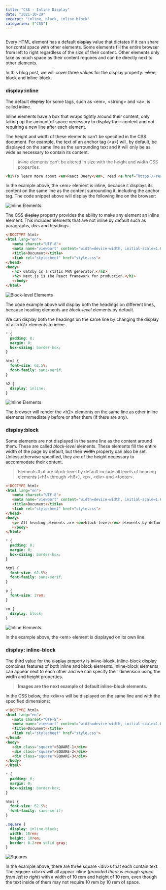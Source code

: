 ```yaml
---
title: "CSS - Inline Display"
date: "2021-10-29"
excerpt: "inline, block, inline-block"
categories: ["CSS"]
---
```


```toc

```

Every HTML element has a default ~~display~~ value that dictates if it can share horizontal space with other elements. Some elements fill the entire browser from left to right regardless of the size of their content. Other elements only take as much space as their content requires and can be directly next to other elements.

In this blog post, we will cover three values for the display property: ~~inline~~, ~~block~~ and ~~inline-block~~.

### display:inline

The default ~~display~~ for some tags, such as \<em>, \<strong> and \<a>, is called ~~inline~~.

Inline elements have a box that wraps tightly around their content, only taking up the amount of space necessary to display their content and not requiring a new line after each element.

The height and width of these elements can’t be specified in the CSS document. For example, the text of an anchor tag (\<a>) will, by default, be displayed on the same line as the surrounding text and it will only be as wide as necessary to contain its content.

> ~~inline~~ elements can’t be altered in size with the ~~height~~ and ~~width~~ CSS properties.

```html {numberLines}
<h1>To learn more about <em>React Query</em>, read <a href=”https://react-query.tanstack.com/overview”>React Query documentation.</a></h1>
```

In the example above, the \<em> element is inline, because it displays its content on the same line as the content surrounding it, including the anchor tag. The code snippet above will display the following line on the browser:

![Inline Elements](../images/display/reactQuery.png)

The CSS ~~display~~ property provides the ability to make any element an inline element. This includes elements that are not inline by default such as paragraphs, divs and headings.

```html {numberLines}
<!DOCTYPE html>
<html lang="en">
   <meta charset="UTF-8">
   <meta name="viewport" content="width=device-width, initial-scale=1.0">
   <title>Document</title>
   <link rel="stylesheet" href="style.css">
</head>
<body>
   <h2> Gatsby is a static PWA generator.</h2>
   <h2> Next.js is the React framework for production.</h2>
   </body>
</html>
```

![Block-level Elements](../images/display/block.png)

The code example above will display both the headings on different lines, because heading elements are _block-level_ elements by default.

We can display both the headings on the same line by changing the display of all \<h2> elements to ~~inline~~.

```css {numberLines}
* {
  padding: 0;
  margin: 0;
  box-sizing: border-box;
}

html {
  font-size: 62.5%;
  font-family: sans-serif;
}

h2 {
  display: inline;
}
```

![Inline Elements](../images/display/block-inline.png)

The browser will render the \<h2> elements on the same line as other inline elements immediately before or after them (if there are any).

### display:block

Some elements are not displayed in the same line as the content around them. These are called _block-level_ elements. These elements fill the entire width of the page by default, but their ~~width~~ property can also be set. Unless otherwise specified, they are of the height necessary to accommodate their content.

> Elements that are block-level by default include all levels of heading elements (\<h1> through \<h6>), \<p>, \<div> and \<footer>.

```html {numberLines}
<!DOCTYPE html>
<html lang="en">
   <meta charset="UTF-8">
   <meta name="viewport" content="width=device-width, initial-scale=1.0">
   <title>Document</title>
   <link rel="stylesheet" href="style.css">
</head>
<body>
   <p> All heading elements are <em>block-level</em> elements by default.</p>
   </body>
</html>
```

```css {numberLines}
* {
  padding: 0;
  margin: 0;
  box-sizing: border-box;
}

html {
  font-size: 62.5%;
  font-family: sans-serif;
}

p {
  font-size: 2rem;
}

em {
  display: block;
}
```

![Inline Elements](../images/display/inline.png)

In the example above, the \<em> element is displayed on its own line.

### display: inline-block

The third value for the ~~display~~ property is ~~inline-block~~. Inline-block display combines features of both inline and block elements. Inline-block elements can appear next to each other and we can specify their dimension using the ~~width~~ and ~~height~~ properties.

> **Images are the next example of default inline-block elements.**

In the CSS below, the \<div>s will be displayed on the same line and with the specified dimensions:

```html {numberLines}
<!DOCTYPE html>
<html lang="en">
   <meta charset="UTF-8">
   <meta name="viewport" content="width=device-width, initial-scale=1.0">
   <title>Document</title>
   <link rel="stylesheet" href="style.css">
</head>
<body>
   <div class="square">SQUARE-1</div>
   <div class="square">SQUARE-2</div>
   <div class="square">SQUARE-3</div>
</body>
</html>
```

```CSS {numberLines}
* {
  padding: 0;
  margin: 0;
  box-sizing: border-box;
}

html {
  font-size: 62.5%;
  font-family: sans-serif;
}

.square {
  display: inline-block;
  width: 10rem;
  height: 10rem;
  border: 0.2rem solid gray;
}
```

![Squares](../images/display/squares.png)

In the example above, there are three square \<div>s that each contain text. The ~~.square~~ \<div>s will all appear inline (_provided there is enough space from left to right_) with a width of 10 rem and height of 10 rem, even though the text inside of them may not require 10 rem by 10 rem of space.
